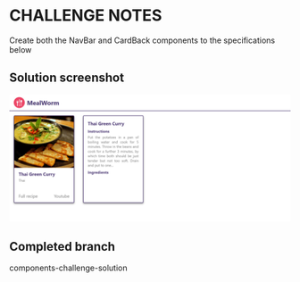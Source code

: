 # CHALLENGE NOTES

Create both the NavBar and CardBack components to the specifications below

## Solution screenshot

![solution](./src/assets/solution.png)

## Completed branch

components-challenge-solution
